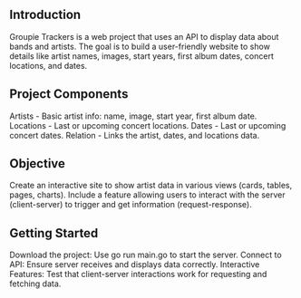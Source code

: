 ## Introduction

Groupie Trackers is a web project that uses an API to display data about bands and artists. The goal is to build a user-friendly website to show details like artist names, images, start years, first album dates, concert locations, and dates.

## Project Components

Artists - Basic artist info: name, image, start year, first album date.
Locations - Last or upcoming concert locations.
Dates - Last or upcoming concert dates.
Relation - Links the artist, dates, and locations data.

## Objective

Create an interactive site to show artist data in various views (cards, tables, pages, charts). Include a feature allowing users to interact with the server (client-server) to trigger and get information (request-response).

## Getting Started

Download the project: Use go run main.go to start the server.
Connect to API: Ensure server receives and displays data correctly.
Interactive Features: Test that client-server interactions work for requesting and fetching data.
